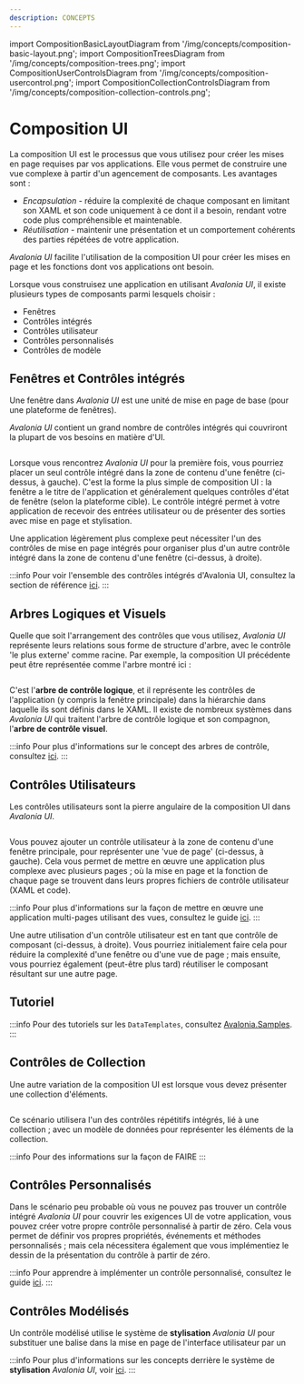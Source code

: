 ```yaml
---
description: CONCEPTS
---
```


import CompositionBasicLayoutDiagram from '/img/concepts/composition-basic-layout.png';
import CompositionTreesDiagram from '/img/concepts/composition-trees.png';
import CompositionUserControlsDiagram from '/img/concepts/composition-usercontrol.png';
import CompositionCollectionControlsDiagram from '/img/concepts/composition-collection-controls.png';

# Composition UI

La composition UI est le processus que vous utilisez pour créer les mises en page requises par vos applications. Elle vous permet de construire une vue complexe à partir d'un agencement de composants. Les avantages sont :

* _Encapsulation_ - réduire la complexité de chaque composant en limitant son XAML et son code uniquement à ce dont il a besoin, rendant votre code plus compréhensible et maintenable.
* _Réutilisation_ - maintenir une présentation et un comportement cohérents des parties répétées de votre application.

_Avalonia UI_ facilite l'utilisation de la composition UI pour créer les mises en page et les fonctions dont vos applications ont besoin.

Lorsque vous construisez une application en utilisant _Avalonia UI_, il existe plusieurs types de composants parmi lesquels choisir :

* Fenêtres
* Contrôles intégrés
* Contrôles utilisateur
* Contrôles personnalisés
* Contrôles de modèle

## Fenêtres et Contrôles intégrés

Une fenêtre dans _Avalonia UI_ est une unité de mise en page de base (pour une plateforme de fenêtres).

_Avalonia UI_ contient un grand nombre de contrôles intégrés qui couvriront la plupart de vos besoins en matière d'UI.

<img src={CompositionBasicLayoutDiagram} alt=""/>

Lorsque vous rencontrez _Avalonia UI_ pour la première fois, vous pourriez placer un seul contrôle intégré dans la zone de contenu d'une fenêtre (ci-dessus, à gauche). C'est la forme la plus simple de composition UI : la fenêtre a le titre de l'application et généralement quelques contrôles d'état de fenêtre (selon la plateforme cible). Le contrôle intégré permet à votre application de recevoir des entrées utilisateur ou de présenter des sorties avec mise en page et stylisation.

Une application légèrement plus complexe peut nécessiter l'un des contrôles de mise en page intégrés pour organiser plus d'un autre contrôle intégré dans la zone de contenu d'une fenêtre (ci-dessus, à droite).

:::info
Pour voir l'ensemble des contrôles intégrés d'Avalonia UI, consultez la section de référence [ici](../reference/controls/).
:::

## Arbres Logiques et Visuels

Quelle que soit l'arrangement des contrôles que vous utilisez, _Avalonia UI_ représente leurs relations sous forme de structure d'arbre, avec le contrôle 'le plus externe' comme racine. Par exemple, la composition UI précédente peut être représentée comme l'arbre montré ici :

<img src={CompositionTreesDiagram} alt=""/>

C'est l'**arbre de contrôle logique**, et il représente les contrôles de l'application (y compris la fenêtre principale) dans la hiérarchie dans laquelle ils sont définis dans le XAML. Il existe de nombreux systèmes dans _Avalonia UI_ qui traitent l'arbre de contrôle logique et son compagnon, l'**arbre de contrôle visuel**.

:::info
Pour plus d'informations sur le concept des arbres de contrôle, consultez [ici](control-trees.md).
:::

## Contrôles Utilisateurs

Les contrôles utilisateurs sont la pierre angulaire de la composition UI dans _Avalonia UI_.

<img src={CompositionUserControlsDiagram} alt=""/>

Vous pouvez ajouter un contrôle utilisateur à la zone de contenu d'une fenêtre principale, pour représenter une 'vue de page' (ci-dessus, à gauche). Cela vous permet de mettre en œuvre une application plus complexe avec plusieurs pages ; où la mise en page et la fonction de chaque page se trouvent dans leurs propres fichiers de contrôle utilisateur (XAML et code).

:::info
Pour plus d'informations sur la façon de mettre en œuvre une application multi-pages utilisant des vues, consultez le guide [ici](../guides/development-guides/how-to-implement-multi-page-apps.md).
:::

Une autre utilisation d'un contrôle utilisateur est en tant que contrôle de composant (ci-dessus, à droite). Vous pourriez initialement faire cela pour réduire la complexité d'une fenêtre ou d'une vue de page ; mais ensuite, vous pourriez également (peut-être plus tard) réutiliser le composant résultant sur une autre page.

## Tutoriel

:::info
Pour des tutoriels sur les `DataTemplates`, consultez [Avalonia.Samples](https://github.com/AvaloniaUI/Avalonia.Samples/tree/main?tab=readme-ov-file#%EF%B8%8F-datatemplate-samples).  
:::

## Contrôles de Collection

Une autre variation de la composition UI est lorsque vous devez présenter une collection d'éléments.

<img src={CompositionCollectionControlsDiagram} alt=""/>

Ce scénario utilisera l'un des contrôles répétitifs intégrés, lié à une collection ; avec un modèle de données pour représenter les éléments de la collection.

:::info
Pour des informations sur la façon de FAIRE
:::

## Contrôles Personnalisés

Dans le scénario peu probable où vous ne pouvez pas trouver un contrôle intégré _Avalonia UI_ pour couvrir les exigences UI de votre application, vous pouvez créer votre propre contrôle personnalisé à partir de zéro. Cela vous permet de définir vos propres propriétés, événements et méthodes personnalisés ; mais cela nécessitera également que vous implémentiez le dessin de la présentation du contrôle à partir de zéro.

:::info
Pour apprendre à implémenter un contrôle personnalisé, consultez le guide [ici](../basics/user-interface/controls/creating-controls).
:::

## Contrôles Modélisés

Un contrôle modélisé utilise le système de **stylisation** _Avalonia UI_ pour substituer une balise dans la mise en page de l'interface utilisateur par un

:::info
Pour plus d'informations sur les concepts derrière le système de **stylisation** _Avalonia UI_, voir [ici](../basics/user-interface/styling).
:::